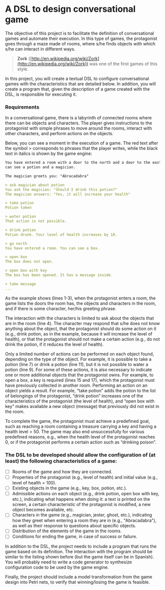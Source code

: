 # A DSL to design conversational game

The objective of this project is to facilitate the definition of conversational games and automate their execution. In this type of games, the protagonist goes through a maze made of rooms, where s/he finds objects with which s/he can interact in different ways.

> **Zork** ([http://en.wikipedia.org/wiki/Zork](http://en.wikipedia.org/wiki/Zork)) was one of the first games of this style.
> 

In this project, you will create a textual DSL to configure conversational games with the characteristics that are detailed below. In addition, you will create a program that, given the description of a game created with the DSL, is responsible for executing it.

### Requirements

In a conversational game, there is a labyrinth of connected rooms where there can be objects and
characters. The player gives instructions to the protagonist with simple phrases to move around the rooms, interact with other characters, and perform actions on the objects.

Below, you can see a moment in the execution of a game. The red text after the symbol > corresponds to phrases that the player writes, while the black text in italics is shown by the game engine:

```markdown
You have entered a room with a door to the north and a door to the east. You
can see a potion and a magician.

The magician greets you: "Abracadabra"

> ask magician about potion
You ask the magician: "Should I drink this potion?"
The magician answers: "Yes, it will increase your health"

> take potion
Potion taken

> water potion
That action is not possible.

> drink potion
Potion drunk. Your level of health increases by 10.

> go north
You have entered a room. You can see a box.

> open box
The box does not open.

> open box with key
The box has been opened. It has a message inside.

> take message
...
```

As the example shows (lines 1-3), when the protagonist enters a room, the game lists the doors the room has, the objects and characters in the room, and if there is some character, her/his greeting phrase.

The interaction with the characters is limited to ask about the objects that are in the room (line 4). The character may respond that s/he does not know anything about the object, that the protagonist should do some action on it (e.g., drink potion, as in the example, because it will increase the level of health), or that the protagonist should not make a certain action (e.g., do not drink the potion, if it reduces the level of health).

Only a limited number of actions can be performed on each object found, depending on the type of the object. For example, it is possible to take a potion (line 7) or drink a potion (line 11), but it is not possible to water a potion (line 9). For some of these actions, it is also necessary to indicate one or more additional objects that the protagonist owns. For example, to open a box, a key is required (lines 15 and 17), which the protagonist must have previously collected in another room. Performing an action on an object yields a result. For example, “take potion” adds the potion to the list of belongings of the protagonist, “drink potion” increases one of the characteristics of the protagonist (the level of health), and “open box with key” makes available a new object (message) that previously did not exist in the room.

To complete the game, the protagonist must achieve a predefined goal, such as reaching a room containing a treasure carrying a key and having a health level > 50. The game may also end unsuccessfully for various predefined reasons, e.g., when the health level of the protagonist reaches 0, or if the protagonist performs a certain action such as “drinking poison”.



### **The DSL to be developed should allow the configuration of (at least) the following characteristics of a game**:

- [ ]  Rooms of the game and how they are connected.
- [ ]  Properties of the protagonist (e.g., level of health) and initial value (e.g., level of health = 100).
- [ ]  Existing objects in the game (e.g., key, box, potion, etc.).
- [ ]  Admissible actions on each object (e.g., drink potion, open box with key, etc.), indicating what happens when doing it: a text is printed on the screen, a certain characteristic of the protagonist is modified, a new object becomes available, etc.
- [ ]  Characters in the game (e.g., magician, jester, ghost, etc.), indicating how they greet when entering a room they are in (e.g., "Abracadabra"), as well as their response to questions about specific objects.
- [ ]  Distribution of the elements of the game in the rooms.
- [ ]  Conditions for ending the game, in case of success or failure.

In addition to the DSL, the project needs to include a program that runs the game based on its definition. The interaction with the program should be similar to the listing shown before (but the game itself can be in Spanish). You will probably need to write a code generator to synthesize configuration code to be used by the game engine.

Finally, the project should include a model transformation from the game design into Petri nets, to verify that winning/losing the game is feasible.
